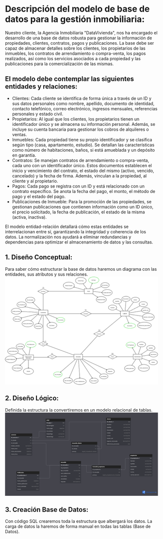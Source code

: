 # Descripción del modelo de base de datos para la gestión inmobiliaria:

Nuestro cliente, la Agencia Inmobiliaria "DataVivienda", nos ha encargado el desarrollo de una base de datos robusta para gestionar la información de propiedades, clientes, contratos, pagos y publicaciones. La base debe ser capaz de almacenar detalles sobre los clientes, los propietarios de las inmuebles, los contratos de arrendamiento o compra-venta, los pagos realizados, así como los servicios asociados a cada propiedad y las publicaciones para la comercialización de las mismas.

## El modelo debe contemplar las siguientes entidades y relaciones:
 
- Clientes: Cada cliente se identifica de forma única a través de un ID y sus datos personales como nombre, apellido, documento de identidad, contacto telefónico, correo electrónico, ingresos mensuales, referencias personales y estado civil.
- Propietarios: Al igual que los clientes, los propietarios tienen un identificador único y se almacena su información personal. Además, se incluye su cuenta bancaria para gestionar los cobros de alquileres o ventas.
- Inmuebles: Cada propiedad tiene su propio identificador y se clasifica según tipo (casa, apartamento, estudio). Se detallan las características como número de habitaciones, baños, si está amueblada y un depósito en garantía.
- Contratos: Se manejan contratos de arrendamiento o compra-venta, cada uno con un identificador único. Estos documentos establecen el inicio y vencimiento del contrato, el estado del mismo (activo, vencido, cancelado) y la fecha de firma. Además, vinculan a la propiedad, al cliente y al propietario.
- Pagos: Cada pago se registra con un ID y está relacionado con un contrato específico. Se anota la fecha del pago, el monto, el método de pago y el estado del pago.
- Publicaciones de Inmueble: Para la promoción de las propiedades, se gestionan publicaciones que contienen información como un ID único, el precio solicitado, la fecha de publicación, el estado de la misma (activa, inactiva).
  
El modelo entidad-relación detallará cómo estas entidades se interrelacionan entre sí, garantizando la integridad y coherencia de los datos. La normalización nos ayudará a eliminar redundancias y dependencias para optimizar el almacenamiento de datos y las consultas.

## 1. Diseño Conceptual:
Para saber cómo estructurar la base de datos haremos un diagrama con las entidades, sus atributos y sus relaciones.
![Modelo Entidad Relación](proyecto.jpeg)


## 2. Diseño Lógico:
Definida la estructura la convertiremos en un modelo relacional de tablas.
 ![Modelo Relacional](MRelacional.png)


## 3. Creación Base de Datos:
Con código SQL crearemos toda la estructura que albergará los datos. La carga de datos la haremos de forma manual en todas las tablas (Base de Datos).
